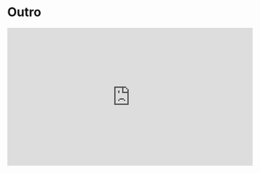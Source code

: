 # Outro

<iframe width="560" height="315" src="https://www.youtube.com/embed/pIm_92JG9W0" title="YouTube video player" frameborder="0" allow="accelerometer; autoplay; clipboard-write; encrypted-media; gyroscope; picture-in-picture; web-share" allowfullscreen></iframe>